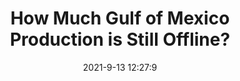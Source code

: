---
"title": "How Much Gulf of Mexico Production is Still Offline?"
"date": "2021-9-13 12:27:9"
"feed_name": "RIGZONE"
"feed_website": "http://www.rigzone.com/"
"feed_rss": "http://www.rigzone.com/news/rss/rigzone_latest.aspx"
"link": "https://www.rigzone.com/news/how_much_gulf_of_mexico_production_is_still_offline-13-sep-2021-166418-article/?rss=true"
"file": "_posts/-fac31406518a64ad4f32e77aeccd1f5f9b233cf4.md"
"accident": "0"
"drilling": "0"
---